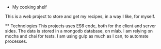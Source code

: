 * My cooking shelf

This is a web project to store and get my recipes, in a way I like, for myself.

** Technologies
This projects uses ES6 code, both for the client and server sides.
The data is stored in a mongodb database, on mlab.
I am relying on mocha and chai for tests.
I am using gulp as much as I can, to automate processes.

